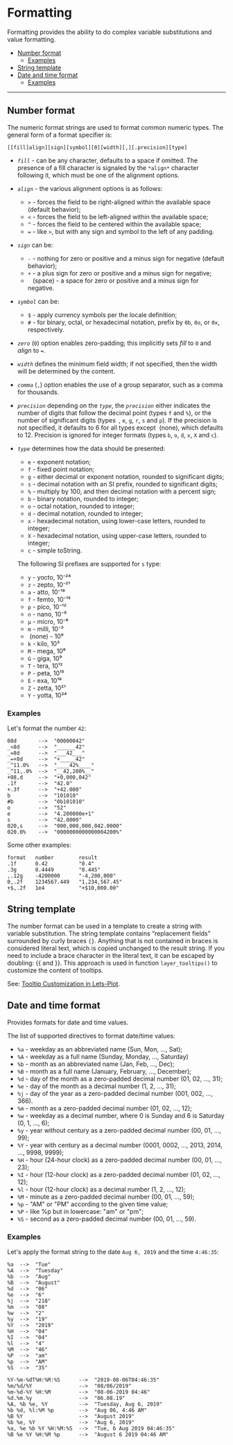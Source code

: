 # Formatting

Formatting provides the ability to do complex variable substitutions and value formatting.


- [Number format](#number-format)
    - [Examples](#examples-number-format)
- [String template](#string-template)
- [Date and time format](#datetime)
    - [Examples](#examples-datetime)
------
<a id="number-format"></a>
## Number format

The numeric format strings are used to format common numeric types. 
The general form of a format specifier is:

```
[​[fill]align][sign][symbol][0][width][,][.precision][type]
```

* *`fill`* - can be any character, defaults to a space if omitted. The presence of a fill character is signaled by the `*align*` character following it,
which must be one of the alignment options.

* *`align`* - the various alignment options is as follows:

    * `>` - forces the field to be right-aligned within the available space (default behavior);
    * `<` - forces the field to be left-aligned within the available space;
    * `^` - forces the field to be centered within the available space;
    * `=` - like `>`, but with any sign and symbol to the left of any padding.

* *`sign`* can be:

    * `-` - nothing for zero or positive and a minus sign for negative (default behavior);
    * `+` - a plus sign for zero or positive and a minus sign for negative;
    * ` ` (space) - a space for zero or positive and a minus sign for negative.

* *`symbol`* can be:

    * `$` - apply currency symbols per the locale definition;
    * `#` - for binary, octal, or hexadecimal notation, prefix by `0b`, `0o`, or `0x`, respectively.

* *`zero`* (`0`) option enables zero-padding; this implicitly sets *fill* to `0` and *align* to `=`.

* *`width`* defines the minimum field width; if not specified, then the width will be determined by the content.

* *`comma`* (`,`) option enables the use of a group separator, such as a comma for thousands.

* *`precision`* depending on the *`type`*, the *`precision`* either indicates the number of digits that follow the decimal point (types `f` and `%`), or the number of significant digits (types` ​`, `e`, `g`, `r`, `s` and `p`).
If the precision is not specified, it defaults to 6 for all types except ​ (none), which defaults to 12.
Precision is ignored for integer formats (types `b`, `o`, `d`, `x`, `X` and `c`).

* *`type`* determines how the data should be presented:

    * `e` - exponent notation;
    * `f` - fixed point notation;
    * `g` - either decimal or exponent notation, rounded to significant digits;
    * `s` - decimal notation with an SI prefix, rounded to significant digits;
    * `%` - multiply by 100, and then decimal notation with a percent sign;
    * `b` - binary notation, rounded to integer;
    * `o` - octal notation, rounded to integer;
    * `d` - decimal notation, rounded to integer;
    * `x` - hexadecimal notation, using lower-case letters, rounded to integer;
    * `X` - hexadecimal notation, using upper-case letters, rounded to integer;
    * `c` - simple toString.

    The following SI prefixes are supported for `s` type:

    * `y` - yocto, 10⁻²⁴
    * `z` - zepto, 10⁻²¹
    * `a` - atto, 10⁻¹⁸
    * `f` - femto, 10⁻¹⁵
    * `p` - pico, 10⁻¹²
    * `n` - nano, 10⁻⁹
    * `µ` - micro, 10⁻⁶
    * `m` - milli, 10⁻³
    * `​` (none) - 10⁰
    * `k` - kilo, 10³
    * `M` - mega, 10⁶
    * `G` - giga, 10⁹
    * `T` - tera, 10¹²
    * `P` - peta, 10¹⁵
    * `E` - exa, 10¹⁸
    * `Z` - zetta, 10²¹
    * `Y` - yotta, 10²⁴



<a id="examples-number-format"></a>
### Examples

Let's format the number `42`:
```
08d       -->  "00000042"
_<8d      -->  "______42"
_=8d      -->  "___42___"
_=+8d     -->  "+_____42"
_^11.0%   -->  "____42%____"
_^11,.0%  -->  "__42,200%__"
+08,d     -->  "+0,000,042"
.1f       -->  "42.0"
+.3f      -->  "+42.000"
b         -->  "101010"
#b        -->  "0b101010"
o         -->  "52"
e         -->  "4.200000e+1"
s         -->  "42.0000"
020,s     -->  "000,000,000,042.0000"
020.0%    -->  "0000000000000004200%"
```
Some other examples:
```
format   number        result
.1f      0.42          "0.4"
.3g      0.4449        "0.445"
,.12g    -4200000      "-4,200,000" 
0,.2f    1234567.449   "1,234,567.45"
+$,.2f   1e4           "+$10,000.00"
```

<a id="string-template"></a>
## String template

The number format can be used in a template to create a string with variable substitution.
The string template contains “replacement fields” surrounded by curly braces `{}`. 
Anything that is not contained in braces is considered literal text, which is copied unchanged to the result string. 
If you need to include a brace character in the literal text, it can be escaped by doubling: {{ and }}.
This approach is used in function `layer_tooltips()` to customize the content of tooltips.

See: [Tooltip Customization in Lets-Plot](https://github.com/JetBrains/lets-plot/blob/master/docs/tooltips.md).


<a id="datetime"></a>
## Date and time format
Provides formats for date and time values.

The list of supported directives to format date/time values:
* `%a` - weekday as an abbreviated name (Sun, Mon, …, Sat);
* `%A` - weekday as a full name (Sunday, Monday, …, Saturday)
* `%b` - month as an abbreviated name (Jan, Feb, …, Dec);
* `%B` - month as a full name (January, February, …, December);
* `%d` - day of the month as a zero-padded decimal number (01, 02, …, 31);
* `%e` - day of the month as a decimal number (1, 2, …, 31);
* `%j` - day of the year as a zero-padded decimal number (001, 002, …, 366).
* `%m` - month as a zero-padded decimal number (01, 02, …, 12);
* `%w` - weekday as a decimal number, where 0 is Sunday and 6 is Saturday (0, 1, …, 6);
* `%y` - year without century as a zero-padded decimal number (00, 01, …, 99);
* `%Y` - year with century as a decimal number (0001, 0002, …, 2013, 2014, …, 9998, 9999);
* `%H` - hour (24-hour clock) as a zero-padded decimal number (00, 01, …, 23);
* `%I` - hour (12-hour clock) as a zero-padded decimal number (01, 02, …, 12);
* `%l` - hour (12-hour clock) as a decimal number (1, 2, …, 12);
* `%M` - minute as a zero-padded decimal number (00, 01, …, 59);
* `%p` - "AM" or "PM" according to the given time value;
* `%P` - like %p but in lowercase: "am" or "pm";
* `%S` - second as a zero-padded decimal number (00, 01, …, 59).

<a id="examples-datetime"></a>
### Examples

Let's apply the format string to the date `Aug 6, 2019` and the time `4:46:35`:
```
%a  -->  "Tue"
%A  -->  "Tuesday"
%b  -->  "Aug"
%B  -->  "August"
%d  -->  "06"
%e  -->  "6"
%j  -->  "218"
%m  -->  "08"
%w  -->  "2" 
%y  -->  "19"
%Y  -->  "2019"
%H  -->  "04"
%I  -->  "04"
%l  -->  "4"
%M  -->  "46"
%P  -->  "am"
%p  -->  "AM"
%S  -->  "35"

%Y-%m-%dT%H:%M:%S      -->  "2019-08-06T04:46:35"
%m/%d/%Y               -->  "08/06/2019"
%m-%d-%Y %H:%M         -->  "08-06-2019 04:46"
%d.%m.%y               -->  "06.08.19"
%A, %b %e, %Y          -->  "Tuesday, Aug 6, 2019"
%b %d, %l:%M %p        -->  "Aug 06, 4:46 AM"
%B %Y                  -->  "August 2019"
%b %e, %Y              -->  "Aug 6, 2019"
%a, %e %b %Y %H:%M:%S  -->  "Tue, 6 Aug 2019 04:46:35"
%B %e %Y %H:%M %p      -->  "August 6 2019 04:46 AM"
```
